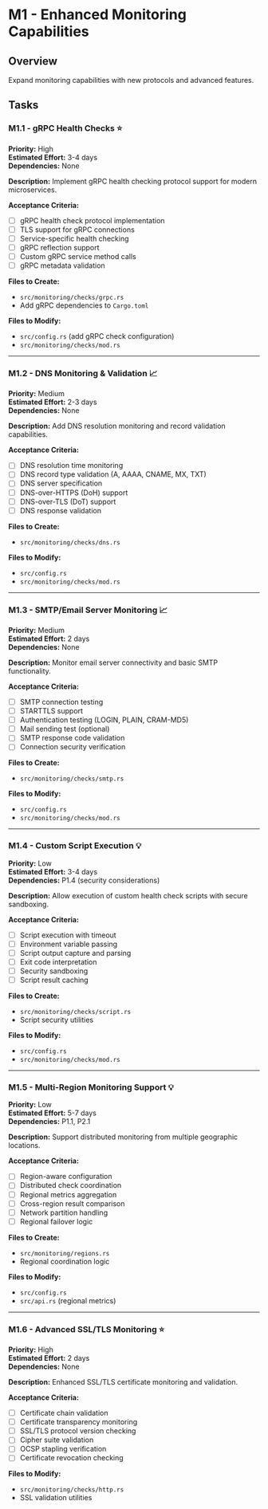 # M1 - Enhanced Monitoring Capabilities

## Overview
Expand monitoring capabilities with new protocols and advanced features.

## Tasks

### M1.1 - gRPC Health Checks ⭐
**Priority:** High  
**Estimated Effort:** 3-4 days  
**Dependencies:** None  

**Description:**
Implement gRPC health checking protocol support for modern microservices.

**Acceptance Criteria:**
- [ ] gRPC health check protocol implementation
- [ ] TLS support for gRPC connections
- [ ] Service-specific health checking
- [ ] gRPC reflection support
- [ ] Custom gRPC service method calls
- [ ] gRPC metadata validation

**Files to Create:**
- `src/monitoring/checks/grpc.rs`
- Add gRPC dependencies to `Cargo.toml`

**Files to Modify:**
- `src/config.rs` (add gRPC check configuration)
- `src/monitoring/checks/mod.rs`

---

### M1.2 - DNS Monitoring & Validation 📈
**Priority:** Medium  
**Estimated Effort:** 2-3 days  
**Dependencies:** None  

**Description:**
Add DNS resolution monitoring and record validation capabilities.

**Acceptance Criteria:**
- [ ] DNS resolution time monitoring
- [ ] DNS record type validation (A, AAAA, CNAME, MX, TXT)
- [ ] DNS server specification
- [ ] DNS-over-HTTPS (DoH) support
- [ ] DNS-over-TLS (DoT) support
- [ ] DNS response validation

**Files to Create:**
- `src/monitoring/checks/dns.rs`

**Files to Modify:**
- `src/config.rs`
- `src/monitoring/checks/mod.rs`

---

### M1.3 - SMTP/Email Server Monitoring 📈
**Priority:** Medium  
**Estimated Effort:** 2 days  
**Dependencies:** None  

**Description:**
Monitor email server connectivity and basic SMTP functionality.

**Acceptance Criteria:**
- [ ] SMTP connection testing
- [ ] STARTTLS support
- [ ] Authentication testing (LOGIN, PLAIN, CRAM-MD5)
- [ ] Mail sending test (optional)
- [ ] SMTP response code validation
- [ ] Connection security verification

**Files to Create:**
- `src/monitoring/checks/smtp.rs`

**Files to Modify:**
- `src/config.rs`
- `src/monitoring/checks/mod.rs`

---

### M1.4 - Custom Script Execution 💡
**Priority:** Low  
**Estimated Effort:** 3-4 days  
**Dependencies:** P1.4 (security considerations)  

**Description:**
Allow execution of custom health check scripts with secure sandboxing.

**Acceptance Criteria:**
- [ ] Script execution with timeout
- [ ] Environment variable passing
- [ ] Script output capture and parsing
- [ ] Exit code interpretation
- [ ] Security sandboxing
- [ ] Script result caching

**Files to Create:**
- `src/monitoring/checks/script.rs`
- Script security utilities

**Files to Modify:**
- `src/config.rs`
- `src/monitoring/checks/mod.rs`

---

### M1.5 - Multi-Region Monitoring Support 💡
**Priority:** Low  
**Estimated Effort:** 5-7 days  
**Dependencies:** P1.1, P2.1  

**Description:**
Support distributed monitoring from multiple geographic locations.

**Acceptance Criteria:**
- [ ] Region-aware configuration
- [ ] Distributed check coordination
- [ ] Regional metrics aggregation
- [ ] Cross-region result comparison
- [ ] Network partition handling
- [ ] Regional failover logic

**Files to Create:**
- `src/monitoring/regions.rs`
- Regional coordination logic

**Files to Modify:**
- `src/config.rs`
- `src/api.rs` (regional metrics)

---

### M1.6 - Advanced SSL/TLS Monitoring ⭐
**Priority:** High  
**Estimated Effort:** 2 days  
**Dependencies:** None  

**Description:**
Enhanced SSL/TLS certificate monitoring and validation.

**Acceptance Criteria:**
- [ ] Certificate chain validation
- [ ] Certificate transparency monitoring
- [ ] SSL/TLS protocol version checking
- [ ] Cipher suite validation
- [ ] OCSP stapling verification
- [ ] Certificate revocation checking

**Files to Modify:**
- `src/monitoring/checks/http.rs`
- SSL validation utilities